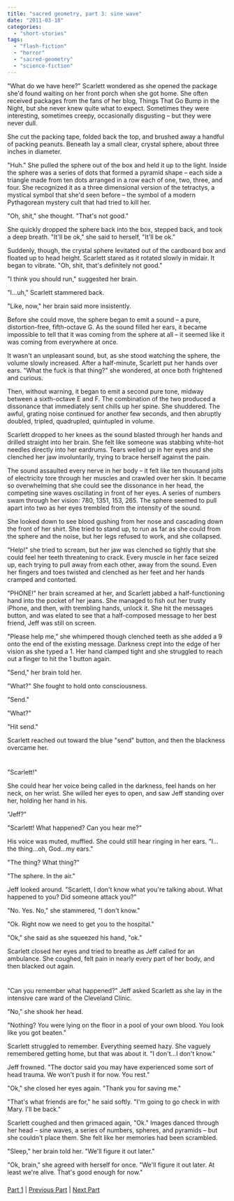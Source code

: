 ```yaml
---
title: "sacred geometry, part 3: sine wave"
date: "2011-03-18"
categories: 
  - "short-stories"
tags: 
  - "flash-fiction"
  - "horror"
  - "sacred-geometry"
  - "science-fiction"
---
```


"What do we have here?" Scarlett wondered as she opened the package she'd found waiting on her front porch when she got home. She often received packages from the fans of her blog, Things That Go Bump in the Night, but she never knew quite what to expect. Sometimes they were interesting, sometimes creepy, occasionally disgusting – but they were never dull.

She cut the packing tape, folded back the top, and brushed away a handful of packing peanuts. Beneath lay a small clear, crystal sphere, about three inches in diameter.

"Huh." She pulled the sphere out of the box and held it up to the light. Inside the sphere was a series of dots that formed a pyramid shape – each side a triangle made from ten dots arranged in a row each of one, two, three, and four. She recognized it as a three dimensional version of the tetractys, a mystical symbol that she'd seen before – the symbol of a modern Pythagorean mystery cult that had tried to kill her.

"Oh, shit," she thought. "That's not good."

She quickly dropped the sphere back into the box, stepped back, and took a deep breath. "It'll be ok," she said to herself, "It'll be ok."

Suddenly, though, the crystal sphere levitated out of the cardboard box and floated up to head height. Scarlett stared as it rotated slowly in midair. It began to vibrate. "Oh, shit, that's definitely not good."

"I think you should run," suggested her brain.

"I…uh," Scarlett stammered back.

"Like, now," her brain said more insistently.

Before she could move, the sphere began to emit a sound – a pure, distortion-free, fifth-octave G. As the sound filled her ears, it became impossible to tell that it was coming from the sphere at all – it seemed like it was coming from everywhere at once.

It wasn't an unpleasant sound, but, as she stood watching the sphere, the volume slowly increased. After a half-minute, Scarlett put her hands over ears. "What the fuck is that thing?" she wondered, at once both frightened and curious.

Then, without warning, it began to emit a second pure tone, midway between a sixth-octave E and F. The combination of the two produced a dissonance that immediately sent chills up her spine. She shuddered. The awful, grating noise continued for another few seconds, and then abruptly doubled, tripled, quadrupled, quintupled in volume.

Scarlett dropped to her knees as the sound blasted through her hands and drilled straight into her brain. She felt like someone was stabbing white-hot needles directly into her eardrums. Tears welled up in her eyes and she clenched her jaw involuntarily, trying to brace herself against the pain.

The sound assaulted every nerve in her body – it felt like ten thousand jolts of electricity tore through her muscles and crawled over her skin. It became so overwhelming that she could see the dissonance in her head, the competing sine waves oscillating in front of her eyes. A series of numbers swam through her vision: 780, 1351, 153, 265. The sphere seemed to pull apart into two as her eyes trembled from the intensity of the sound.

She looked down to see blood gushing from her nose and cascading down the front of her shirt. She tried to stand up, to run as far as she could from the sphere and the noise, but her legs refused to work, and she collapsed.

"Help!" she tried to scream, but her jaw was clenched so tightly that she could feel her teeth threatening to crack. Every muscle in her face seized up, each trying to pull away from each other, away from the sound. Even her fingers and toes twisted and clenched as her feet and her hands cramped and contorted.

"PHONE!" her brain screamed at her, and Scarlett jabbed a half-functioning hand into the pocket of her jeans. She managed to fish out her trusty iPhone, and then, with trembling hands, unlock it. She hit the messages button, and was elated to see that a half-composed message to her best friend, Jeff was still on screen.

"Please help me," she whimpered though clenched teeth as she added a 9 onto the end of the existing message. Darkness crept into the edge of her vision as she typed a 1. Her hand clamped tight and she struggled to reach out a finger to hit the 1 button again.

"Send," her brain told her.

"What?" She fought to hold onto consciousness.

"Send."

"What?"

"Hit send."

Scarlett reached out toward the blue "send" button, and then the blackness overcame her.

#

"Scarlett!"

She could hear her voice being called in the darkness, feel hands on her neck, on her wrist. She willed her eyes to open, and saw Jeff standing over her, holding her hand in his.

"Jeff?"

"Scarlett! What happened? Can you hear me?"

His voice was muted, muffled. She could still hear ringing in her ears. "I…the thing...oh, God…my ears."

"The thing? What thing?"

"The sphere. In the air."

Jeff looked around. "Scarlett, I don't know what you're talking about. What happened to you? Did someone attack you?"

"No. Yes. No," she stammered, "I don't know."

"Ok. Right now we need to get you to the hospital."

"Ok," she said as she squeezed his hand, "ok."

Scarlett closed her eyes and tried to breathe as Jeff called for an ambulance. She coughed, felt pain in nearly every part of her body, and then blacked out again.

#

"Can you remember what happened?" Jeff asked Scarlett as she lay in the intensive care ward of the Cleveland Clinic.

"No," she shook her head.

"Nothing? You were lying on the floor in a pool of your own blood. You look like you got beaten."

Scarlett struggled to remember. Everything seemed hazy. She vaguely remembered getting home, but that was about it. "I don't…I don't know."

Jeff frowned. "The doctor said you may have experienced some sort of head trauma. We won't push it for now. You rest."

"Ok," she closed her eyes again. "Thank you for saving me."

"That's what friends are for," he said softly. "I'm going to go check in with Mary. I'll be back."

Scarlett coughed and then grimaced again, "Ok." Images danced through her head – sine waves, a series of numbers, spheres, and pyramids – but she couldn't place them. She felt like her memories had been scrambled.

"Sleep," her brain told her. "We'll figure it out later."

"Ok, brain," she agreed with herself for once. "We'll figure it out later. At least we're alive. That's good enough for now."

###

[Part 1](/blog/2011/3/4/sacred-geometry-part-1-tesseract.html/) | [Previous Part](/blog/2011/3/11/sacred-geometry-part-2-golden-spiral.html/) | [Next Part](/blog/2011/4/1/sacred-geometry-part-4-vesica-piscis.html/)
